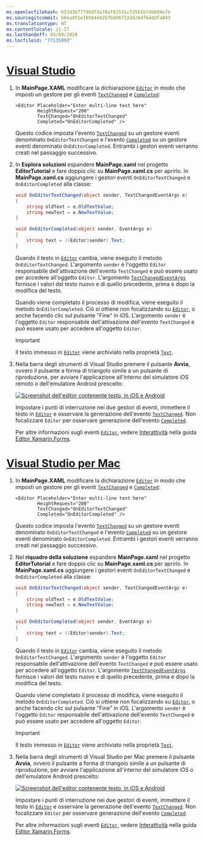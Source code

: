 ```yaml
---
ms.openlocfilehash: 653d3677f96d7da78af61531c535b1b7db684e7e
ms.sourcegitcommit: b0ea451e18504e6267b896732dd26df64ddfa843
ms.translationtype: HT
ms.contentlocale: it-IT
ms.lasthandoff: 04/09/2020
ms.locfileid: "77135093"
---
```

# <a name="visual-studio"></a>[Visual Studio](#tab/vswin)

1. In **MainPage.XAML** modificare la dichiarazione [`Editor`](xref:Xamarin.Forms.Editor) in modo che imposti un gestore per gli eventi [`TextChanged`](xref:Xamarin.Forms.InputView.TextChanged) e [`Completed`](xref:Xamarin.Forms.Editor.Completed):

    ```xaml
    <Editor Placeholder="Enter multi-line text here"
            HeightRequest="200"
            TextChanged="OnEditorTextChanged"
            Completed="OnEditorCompleted" />
    ```

    Questo codice imposta l'evento [`TextChanged`](xref:Xamarin.Forms.InputView.TextChanged) su un gestore eventi denominato `OnEditorTextChanged` e l'evento [`Completed`](xref:Xamarin.Forms.Editor.Completed) su un gestore eventi denominato `OnEditorCompleted`. Entrambi i gestori eventi verranno creati nel passaggio successivo.

1. In **Esplora soluzioni** espandere **MainPage.xaml** nel progetto **EditorTutorial** e fare doppio clic su **MainPage.xaml.cs** per aprirlo. In **MainPage.xaml.cs** aggiungere i gestori eventi `OnEditorTextChanged` e `OnEditorCompleted` alla classe:

    ```csharp
    void OnEditorTextChanged(object sender, TextChangedEventArgs e)
    {
        string oldText = e.OldTextValue;
        string newText = e.NewTextValue;
    }

    void OnEditorCompleted(object sender, EventArgs e)
    {
        string text = ((Editor)sender).Text;
    }
    ```

    Quando il testo in [`Editor`](xref:Xamarin.Forms.Editor) cambia, viene eseguito il metodo `OnEditorTextChanged`. L'argomento `sender` è l'oggetto `Editor` responsabile dell'attivazione dell'evento `TextChanged` e può essere usato per accedere all'oggetto `Editor`. L'argomento [`TextChangedEventArgs`](xref:Xamarin.Forms.TextChangedEventArgs) fornisce i valori del testo nuovo e di quello precedente, prima e dopo la modifica del testo.

    Quando viene completato il processo di modifica, viene eseguito il metodo `OnEditorCompleted`. Ciò si ottiene non focalizzando su [`Editor`](xref:Xamarin.Forms.Editor), o anche facendo clic sul pulsante "Fine" in iOS. L'argomento `sender` è l'oggetto `Editor` responsabile dell'attivazione dell'evento `TextChanged` e può essere usato per accedere all'oggetto `Editor`.

    > [!IMPORTANT]
    > Il testo immesso in [`Editor`](xref:Xamarin.Forms.Editor) viene archiviato nella proprietà [`Text`](xref:Xamarin.Forms.InputView.Text).

1. Nella barra degli strumenti di Visual Studio premere il pulsante **Avvia**, ovvero il pulsante a forma di triangolo simile a un pulsante di riproduzione, per avviare l'applicazione all'interno del simulatore iOS remoto o dell'emulatore Android prescelto:

    [![Screenshot dell'editor contenente testo, in iOS e Android](../images/text-changes.png "Editor con testo")](../images/text-changes-large.png#lightbox "Editor con testo")

    Impostare i punti di interruzione nei due gestori di eventi, immettere il testo in [`Editor`](xref:Xamarin.Forms.Editor) e osservare la generazione dell'evento [`TextChanged`](xref:Xamarin.Forms.InputView.TextChanged). Non focalizzare `Editor` per osservare generazione dell'evento [`Completed`](xref:Xamarin.Forms.Entry.Completed).

    Per altre informazioni sugli eventi [`Editor`](xref:Xamarin.Forms.Editor), vedere [Interattività](~/xamarin-forms/user-interface/text/editor.md#interactivity) nella guida [Editor Xamarin.Forms](~/xamarin-forms/user-interface/text/editor.md).

# <a name="visual-studio-for-mac"></a>[Visual Studio per Mac](#tab/vsmac)

1. In **MainPage.XAML** modificare la dichiarazione [`Editor`](xref:Xamarin.Forms.Editor) in modo che imposti un gestore per gli eventi [`TextChanged`](xref:Xamarin.Forms.InputView.TextChanged) e [`Completed`](xref:Xamarin.Forms.Editor.Completed):

    ```xaml
    <Editor Placeholder="Enter multi-line text here"
            HeightRequest="200"
            TextChanged="OnEditorTextChanged"
            Completed="OnEditorCompleted" />
    ```

    Questo codice imposta l'evento [`TextChanged`](xref:Xamarin.Forms.InputView.TextChanged) su un gestore eventi denominato `OnEditorTextChanged` e l'evento [`Completed`](xref:Xamarin.Forms.Editor.Completed) su un gestore eventi denominato `OnEditorCompleted`. Entrambi i gestori eventi verranno creati nel passaggio successivo.

1. Nel **riquadro della soluzione** espandere **MainPage.xaml** nel progetto **EditorTutorial** e fare doppio clic su **MainPage.xaml.cs** per aprirlo. In **MainPage.xaml.cs** aggiungere i gestori eventi `OnEditorTextChanged` e `OnEditorCompleted` alla classe:

    ```csharp
    void OnEditorTextChanged(object sender, TextChangedEventArgs e)
    {
        string oldText = e.OldTextValue;
        string newText = e.NewTextValue;
    }

    void OnEditorCompleted(object sender, EventArgs e)
    {
        string text = ((Editor)sender).Text;
    }
    ```

    Quando il testo in [`Editor`](xref:Xamarin.Forms.Editor) cambia, viene eseguito il metodo `OnEditorTextChanged`. L'argomento `sender` è l'oggetto `Editor` responsabile dell'attivazione dell'evento `TextChanged` e può essere usato per accedere all'oggetto `Editor`. L'argomento [`TextChangedEventArgs`](xref:Xamarin.Forms.TextChangedEventArgs) fornisce i valori del testo nuovo e di quello precedente, prima e dopo la modifica del testo.

    Quando viene completato il processo di modifica, viene eseguito il metodo `OnEditorCompleted`. Ciò si ottiene non focalizzando su [`Editor`](xref:Xamarin.Forms.Editor), o anche facendo clic sul pulsante "Fine" in iOS. L'argomento `sender` è l'oggetto `Editor` responsabile dell'attivazione dell'evento `TextChanged` e può essere usato per accedere all'oggetto `Editor`.

    > [!IMPORTANT]
    > Il testo immesso in [`Editor`](xref:Xamarin.Forms.Editor) viene archiviato nella proprietà [`Text`](xref:Xamarin.Forms.InputView.Text).

1. Nella barra degli strumenti di Visual Studio per Mac premere il pulsante **Avvia**, ovvero il pulsante a forma di triangolo simile a un pulsante di riproduzione, per avviare l'applicazione all'interno del simulatore iOS o dell'emulatore Android prescelto:

    [![Screenshot dell'editor contenente testo, in iOS e Android](../images/text-changes.png "Editor con testo")](../images/text-changes-large.png#lightbox "Editor con testo")

    Impostare i punti di interruzione nei due gestori di eventi, immettere il testo in [`Editor`](xref:Xamarin.Forms.Editor) e osservare la generazione dell'evento [`TextChanged`](xref:Xamarin.Forms.InputView.TextChanged). Non focalizzare `Editor` per osservare generazione dell'evento [`Completed`](xref:Xamarin.Forms.Entry.Completed).

    Per altre informazioni sugli eventi [`Editor`](xref:Xamarin.Forms.Editor), vedere [Interattività](~/xamarin-forms/user-interface/text/editor.md#interactivity) nella guida [Editor Xamarin.Forms](~/xamarin-forms/user-interface/text/editor.md).
